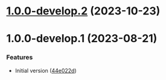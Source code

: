 # [1.0.0-develop.2](https://git.lumeweb.com/LumeWeb/relay-plugin-lavanet/compare/v1.0.0-develop.1...v1.0.0-develop.2) (2023-10-23)

# 1.0.0-develop.1 (2023-08-21)


### Features

* Initial version ([44e022d](https://git.lumeweb.com/LumeWeb/relay-plugin-lavanet/commit/44e022dd09532703cc5afcae1915b7a44c7554a8))
